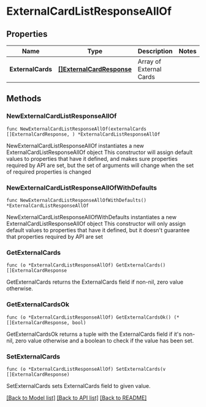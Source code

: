 # ExternalCardListResponseAllOf

## Properties

Name | Type | Description | Notes
------------ | ------------- | ------------- | -------------
**ExternalCards** | [**[]ExternalCardResponse**](ExternalCardResponse.md) | Array of External Cards | 

## Methods

### NewExternalCardListResponseAllOf

`func NewExternalCardListResponseAllOf(externalCards []ExternalCardResponse, ) *ExternalCardListResponseAllOf`

NewExternalCardListResponseAllOf instantiates a new ExternalCardListResponseAllOf object
This constructor will assign default values to properties that have it defined,
and makes sure properties required by API are set, but the set of arguments
will change when the set of required properties is changed

### NewExternalCardListResponseAllOfWithDefaults

`func NewExternalCardListResponseAllOfWithDefaults() *ExternalCardListResponseAllOf`

NewExternalCardListResponseAllOfWithDefaults instantiates a new ExternalCardListResponseAllOf object
This constructor will only assign default values to properties that have it defined,
but it doesn't guarantee that properties required by API are set

### GetExternalCards

`func (o *ExternalCardListResponseAllOf) GetExternalCards() []ExternalCardResponse`

GetExternalCards returns the ExternalCards field if non-nil, zero value otherwise.

### GetExternalCardsOk

`func (o *ExternalCardListResponseAllOf) GetExternalCardsOk() (*[]ExternalCardResponse, bool)`

GetExternalCardsOk returns a tuple with the ExternalCards field if it's non-nil, zero value otherwise
and a boolean to check if the value has been set.

### SetExternalCards

`func (o *ExternalCardListResponseAllOf) SetExternalCards(v []ExternalCardResponse)`

SetExternalCards sets ExternalCards field to given value.



[[Back to Model list]](../README.md#documentation-for-models) [[Back to API list]](../README.md#documentation-for-api-endpoints) [[Back to README]](../README.md)


